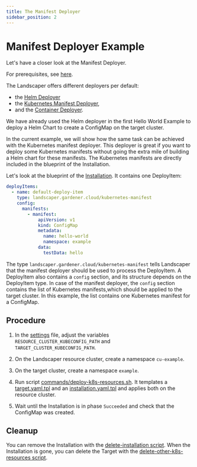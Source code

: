 ```yaml
---
title: The Manifest Deployer
sidebar_position: 2
---
```


# Manifest Deployer Example

Let's have a closer look at the Manifest Deployer.

For prerequisites, see [here](../../README.md).

The Landscaper offers different deployers per default: 

- the [Helm Deployer](../../../deployer/helm.md)
- the [Kubernetes Manifest Deployer](../../../deployer/manifest.md), 
- and the [Container Deployer](../../../deployer/container.md).

We have already used the Helm deployer in the first Hello World Example to deploy a 
Helm Chart to create a ConfigMap on the target cluster.

In the current example, we will show how the same task can be achieved with the Kubernetes manifest deployer.
This deployer is great if you want to deploy some Kubernetes manifests without going the extra mile of building a 
Helm chart for these manifests. The Kubernetes manifests are directly included in the blueprint of the Installation.

Let's look at the blueprint of the [Installation](installation/installation.yaml). It contains one DeployItem:

```yaml
deployItems:
  - name: default-deploy-item
    type: landscaper.gardener.cloud/kubernetes-manifest
    config:  
      manifests:
        - manifest:
            apiVersion: v1
            kind: ConfigMap
            metadata:
              name: hello-world
              namespace: example
            data:
              testData: hello
```

The type `landscaper.gardener.cloud/kubernetes-manifest` tells Landscaper that the manifest deployer should be used to process the DeployItem. 
A DeployItem also contains a `config` section, and its structure depends on the DeployItem type. In case of the manifest deployer, 
the `config` section contains the list of Kubernetes manifests,which should be applied to the target cluster. 
In this example, the list contains one Kubernetes manifest for a ConfigMap.

## Procedure

1. In the [settings](commands/settings) file, adjust the variables `RESOURCE_CLUSTER_KUBECONFIG_PATH`
   and `TARGET_CLUSTER_KUBECONFIG_PATH`.

2. On the Landscaper resource cluster, create a namespace `cu-example`.

3. On the target cluster, create a namespace `example`.

4. Run script [commands/deploy-k8s-resources.sh](commands/deploy-k8s-resources.sh).
   It templates a [target.yaml.tpl](installation/target.yaml.tpl) and an [installation.yaml.tpl](installation/installation.yaml.tpl)
   and applies both on the resource cluster.

5. Wait until the Installation is in phase `Succeeded` and check that the ConfigMap was created.

## Cleanup

You can remove the Installation with the
[delete-installation script](commands/delete-installation.sh).
When the Installation is gone, you can delete the Target with the
[delete-other-k8s-resources script](commands/delete-other-k8s-resources.sh).

